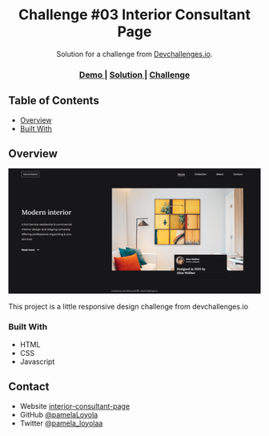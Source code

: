 <!-- Please update value in the {}  -->

<h1 align="center"> Challenge #03 Interior Consultant Page</h1>

<div align="center">
   Solution for a challenge from  <a href="http://devchallenges.io" target="_blank">Devchallenges.io</a>.
</div>

<div align="center">
  <h3>
    <a href="https://pamelaloyola.github.io/interior-consultant-page/">
      Demo
    </a>
    <span> | </span>
    <a href="https://github.com/pamelaLoyola/interior-consultant-page">
      Solution
    </a>
    <span> | </span>  
    <a href="https://devchallenges.io/challenges/Jymh2b2FyebRTUljkNcb">
      Challenge
    </a>
  </h3>
</div>

<!-- TABLE OF CONTENTS -->

## Table of Contents

- [Overview](#overview)
- [Built With](#built-with)

<!-- OVERVIEW -->

## Overview

![screenshot](https://github.com/pamelaLoyola/interior-consultant-page/blob/main/view/interior-consultant-preview.png?raw=true)

This project is a little responsive design challenge from devchallenges.io

### Built With

<!-- This section should list any major frameworks that you built your project using. Here are a few examples.-->

- HTML
- CSS
- Javascript

## Contact

- Website [interior-consultant-page](https://pamelaloyola.github.io/interior-consultant-page/)
- GitHub [@pamelaLoyola](https://github.com/pamelaLoyola})
- Twitter [@pamela_loyolaa](https://twitter.com/pamela_loyolaa)
